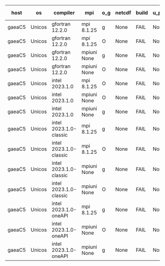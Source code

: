 

| host     | os       | compiler                              | mpi                      | o_g        | netcdf        | build       | u_pass          | u_fail          | s_pass            | s_fail            | e_pass             | e_fail             | nuopc_pass       | nuopc_fail       | artifacts link          |
|----------|----------|---------------------------------------|--------------------------|------------|---------------|-------------|-----------------|-----------------|-------------------|-------------------|--------------------|--------------------|------------------|------------------|-------------------------|
| gaeaC5 | Unicos | gfortran 12.2.0 | mpi 8.1.25  | g | None  | FAIL | None | None | None | None | None | None | 0 | 56 | <a href="https://github.com/esmf-org/esmf-test-artifacts/tree/b17f4ab64bf92d1bb6255546dd67b5a1a17947e2/develop/gfortran/12.2.0/g/mpi/8.1.25" target="_blank">b17f4ab</a> | 
| gaeaC5 | Unicos | gfortran 12.2.0 | mpi 8.1.25  | O | None  | FAIL | None | None | None | None | None | None | None | None | <a href="https://github.com/esmf-org/esmf-test-artifacts/tree/452a6a4e37ca508ec6ef97e98804198f95db8b52/develop/gfortran/12.2.0/O/mpi/8.1.25" target="_blank">452a6a4</a> | 
| gaeaC5 | Unicos | gfortran 12.2.0 | mpiuni None  | g | None  | FAIL | None | None | None | None | None | None | None | None | <a href="https://github.com/esmf-org/esmf-test-artifacts/tree/0b8cf8e3e9e0bdf97cea8c4ef73c2e7413e9add5/develop/gfortran/12.2.0/g/mpiuni/None" target="_blank">0b8cf8e</a> | 
| gaeaC5 | Unicos | gfortran 12.2.0 | mpiuni None  | O | None  | FAIL | None | None | None | None | None | None | None | None | <a href="https://github.com/esmf-org/esmf-test-artifacts/tree/28a38dd5cb5412f527c8f7fc89a0afb12dcca160/develop/gfortran/12.2.0/O/mpiuni/None" target="_blank">28a38dd</a> | 
| gaeaC5 | Unicos | intel 2023.1.0 | mpi 8.1.25  | O | None  | FAIL | None | None | None | None | None | None | 0 | 56 | <a href="https://github.com/esmf-org/esmf-test-artifacts/tree/177137c83822db84921b1b94bb97b59ce93a04c0/develop/intel/2023.1.0/O/mpi/8.1.25" target="_blank">177137c</a> | 
| gaeaC5 | Unicos | intel 2023.1.0 | mpiuni None  | O | None  | FAIL | None | None | None | None | None | None | None | None | <a href="https://github.com/esmf-org/esmf-test-artifacts/tree/6a6f21b7d0a9a99f4029c836f1d2db437428bdcf/develop/intel/2023.1.0/O/mpiuni/None" target="_blank">6a6f21b</a> | 
| gaeaC5 | Unicos | intel 2023.1.0 | mpiuni None  | g | None  | FAIL | None | None | None | None | None | None | None | None | <a href="https://github.com/esmf-org/esmf-test-artifacts/tree/bc9efd5ed2a74bc2506662865efbed76f856f615/develop/intel/2023.1.0/g/mpiuni/None" target="_blank">bc9efd5</a> | 
| gaeaC5 | Unicos | intel 2023.1.0-classic | mpi 8.1.25  | g | None  | FAIL | None | None | None | None | None | None | 0 | 56 | <a href="https://github.com/esmf-org/esmf-test-artifacts/tree/2fc3b05e3d625b30160fec524b3222a820432750/develop/intel/2023.1.0-classic/g/mpi/8.1.25" target="_blank">2fc3b05</a> | 
| gaeaC5 | Unicos | intel 2023.1.0-classic | mpi 8.1.25  | O | None  | FAIL | None | None | None | None | None | None | 0 | 56 | <a href="https://github.com/esmf-org/esmf-test-artifacts/tree/ba9e29f69b0bad6e984357c977bf2799eedcadc4/develop/intel/2023.1.0-classic/O/mpi/8.1.25" target="_blank">ba9e29f</a> | 
| gaeaC5 | Unicos | intel 2023.1.0-classic | mpiuni None  | g | None  | FAIL | None | None | None | None | None | None | None | None | <a href="https://github.com/esmf-org/esmf-test-artifacts/tree/715de6d5ba7b9bdb22b0e6f1360bed722e0e0a34/develop/intel/2023.1.0-classic/g/mpiuni/None" target="_blank">715de6d</a> | 
| gaeaC5 | Unicos | intel 2023.1.0-classic | mpiuni None  | O | None  | FAIL | None | None | None | None | None | None | None | None | <a href="https://github.com/esmf-org/esmf-test-artifacts/tree/d39627569ebcfe96d4d5c33235224130f0bfacf8/develop/intel/2023.1.0-classic/O/mpiuni/None" target="_blank">d396275</a> | 
| gaeaC5 | Unicos | intel 2023.1.0-oneAPI | mpi 8.1.25  | g | None  | FAIL | None | None | None | None | None | None | 0 | 56 | <a href="https://github.com/esmf-org/esmf-test-artifacts/tree/a6dce2d5fdd19921fbdf2bb0f709c98df14f38c3/develop/intel/2023.1.0-oneAPI/g/mpi/8.1.25" target="_blank">a6dce2d</a> | 
| gaeaC5 | Unicos | intel 2023.1.0-oneAPI | mpiuni None  | O | None  | FAIL | None | None | None | None | None | None | None | None | <a href="https://github.com/esmf-org/esmf-test-artifacts/tree/c5d29a86aa671c5303324981bde438909a87c0fc/develop/intel/2023.1.0-oneAPI/O/mpiuni/None" target="_blank">c5d29a8</a> | 
| gaeaC5 | Unicos | intel 2023.1.0-oneAPI | mpiuni None  | g | None  | FAIL | None | None | None | None | None | None | None | None | <a href="https://github.com/esmf-org/esmf-test-artifacts/tree/9c73e31b0f861ca38e5437555cc4a39f36a7e5c5/develop/intel/2023.1.0-oneAPI/g/mpiuni/None" target="_blank">9c73e31</a> | 
